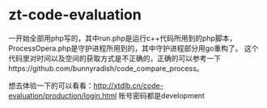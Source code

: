 # zt-code-evaluation

一开始全部用php写的，其中run.php是运行c++代码所用到的php脚本，ProcessOpera.php是守护进程所用到的，其中守护进程部分用go重构了。
这个代码里对时间以及空间的获取方式是不正确的，正确的可以参考一下https://github.com/bunnyradish/code_compare_process。

想去体验一下的可以看看：http://xtdlb.cn/code-evaluation/production/login.html 账号密码都是development
